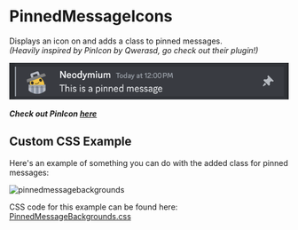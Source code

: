 # PinnedMessageIcons
Displays an icon on and adds a class to pinned messages.  
*(Heavily inspired by PinIcon by Qwerasd, go check out their plugin!)*

![preview](https://raw.githubusercontent.com/Neodymium7/BetterDiscordStuff/main/PinnedMessageIcons/assets/preview.png)

***Check out PinIcon [here](https://betterdiscord.app/plugin/PinIcon)***

## Custom CSS Example
Here's an example of something you can do with the added class for pinned messages:

![pinnedmessagebackgrounds](https://raw.githubusercontent.com/Neodymium7/BetterDiscordStuff/pages/CSS/assets/pinnedmessagebackgrounds.png)

CSS code for this example can be found here: [PinnedMessageBackgrounds.css](https://github.com/Neodymium7/BetterDiscordStuff/blob/pages/CSS/PinnedMessageBackgrounds.css)
